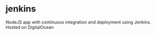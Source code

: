 # jenkins
NodeJS app with continuous integration and deployment using Jenkins. Hosted on DigitalOcean
